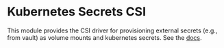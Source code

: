 # Kubernetes Secrets CSI

This module provides the CSI driver for provisioning external secrets (e.g., from vault) as volume mounts
and kubernetes secrets. See the [docs](https://secrets-store-csi-driver.sigs.k8s.io/).
